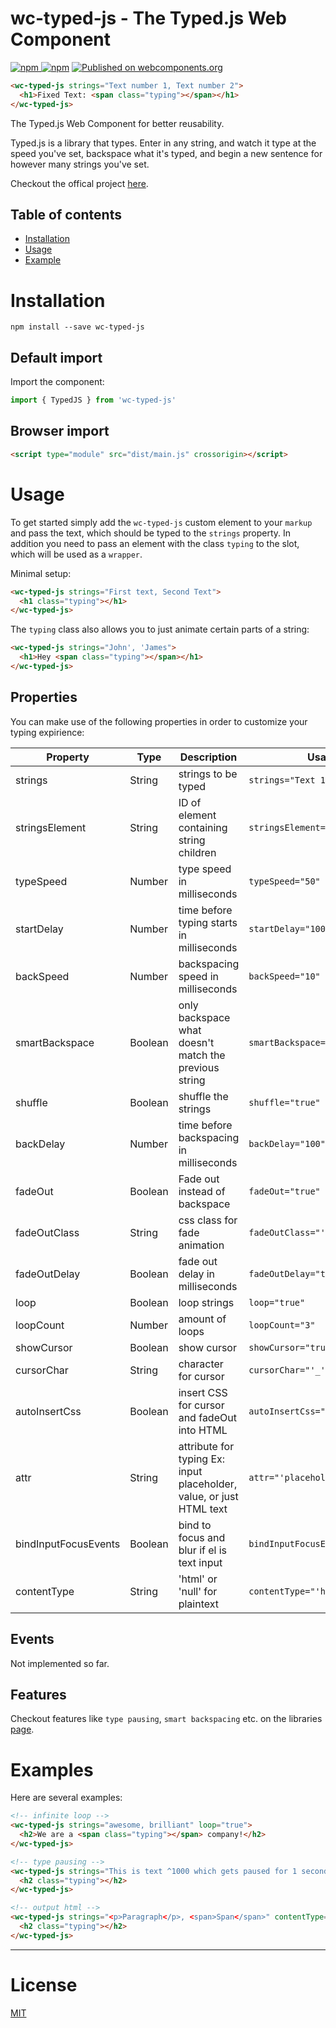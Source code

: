 # wc-typed-js - The Typed.js Web Component

[![npm](https://img.shields.io/npm/v/wc-typed-js.svg) ![npm](https://img.shields.io/npm/dm/wc-typed-js.svg)](https://www.npmjs.com/package/wc-typed-js)
[![Published on webcomponents.org](https://img.shields.io/badge/webcomponents.org-published-blue.svg)](https://www.webcomponents.org/element/owner/wc-typed-js)

<!--
```
<custom-element-demo>
  <template>
    <link rel="import" href="index.html">
  </template>
</custom-element-demo>
```
-->
```html
<wc-typed-js strings="Text number 1, Text number 2">
  <h1>Fixed Text: <span class="typing"></span></h1>  
</wc-typed-js>
```

The Typed.js Web Component for better reusability.

Typed.js is a library that types. Enter in any string, and watch it type at the speed you've set, backspace what it's typed, and begin a new sentence for however many strings you've set.

Checkout the offical project [here](https://github.com/mattboldt/typed.js/).

## Table of contents

- [Installation](#installation)
- [Usage](#usage)
- [Example](#example)

# Installation

```
npm install --save wc-typed-js
```

## Default import

Import the component:

```javascript
import { TypedJS } from 'wc-typed-js'
```

## Browser import

```html
<script type="module" src="dist/main.js" crossorigin></script>
```

# Usage
To get started simply add the `wc-typed-js` custom element to your `markup` and pass the text, which should be typed to the `strings` property. In addition you need to pass an element with the class `typing` to the slot, which will be used as a `wrapper`.

Minimal setup:

```html
<wc-typed-js strings="First text, Second Text">
  <h1 class="typing"></h1>
</wc-typed-js>
```

The `typing` class also allows you to just animate certain parts of a string:
```html
<wc-typed-js strings="John', 'James">
  <h1>Hey <span class="typing"></span></h1>
</wc-typed-js>
```

## Properties
You can make use of the following properties in order to customize your typing expirience:

| Property             | Type    | Description                                                          | Usage                                                           |
|----------------------|---------|----------------------------------------------------------------------|-----------------------------------------------------------------|
| strings              | String   | strings to be typed                                                  | `strings="Text 1, Text 2"` |
| stringsElement       | String  | ID of element containing string children                             | `stringsElement="'myId'"`                                                                |
| typeSpeed            | Number  | type speed in milliseconds                                           | `typeSpeed="50"`                                                                |
| startDelay           | Number  | time before typing starts in milliseconds                            | `startDelay="1000"`                                                                |
| backSpeed            | Number  | backspacing speed in milliseconds                                    | `backSpeed="10"`                                                                |
| smartBackspace       | Boolean | only backspace what doesn't match the previous string                | `smartBackspace="true"`                                                                |
| shuffle              | Boolean | shuffle the strings                                                  | `shuffle="true"`                                                                |
| backDelay            | Number  | time before backspacing in milliseconds                              | `backDelay="100"`                                                                |
| fadeOut              | Boolean | Fade out instead of backspace                                        | `fadeOut="true"`                                                                |
| fadeOutClass         | String  | css class for fade animation                                         | `fadeOutClass="'fadeOutClass'"`                                                                |
| fadeOutDelay         | Boolean | fade out delay in milliseconds                                       | `fadeOutDelay="true"`                                                                |
| loop                 | Boolean | loop strings                                                         | `loop="true"`                                                                |
| loopCount            | Number  | amount of loops                                                      | `loopCount="3"`                                                                |
| showCursor           | Boolean | show cursor                                                          | `showCursor="true"`                                                                |
| cursorChar           | String  | character for cursor                                                 | `cursorChar="'_'"`                                                                |
| autoInsertCss        | Boolean | insert CSS for cursor and fadeOut into HTML                          | `autoInsertCss="true"`                                                                |
| attr                 | String  | attribute for typing Ex: input placeholder, value, or just HTML text | `attr="'placeholder'"`                                                                |
| bindInputFocusEvents | Boolean | bind to focus and blur if el is text input                           | `bindInputFocusEvents="true"`                                                                |
| contentType          | String  | 'html' or 'null' for plaintext                                       | `contentType="'html'"`                                                                |

## Events
Not implemented so far.

## Features
Checkout features like `type pausing`, `smart backspacing` etc. on the libraries [page](https://github.com/mattboldt/typed.js/).

# Examples
Here are several examples:

```html
<!-- infinite loop -->
<wc-typed-js strings="awesome, brilliant" loop="true">
  <h2>We are a <span class="typing"></span> company!</h2>
</wc-typed-js>

<!-- type pausing -->
<wc-typed-js strings="This is text ^1000 which gets paused for 1 second, wow, interesting">
  <h2 class="typing"></h2>
</wc-typed-js>

<!-- output html -->
<wc-typed-js strings="<p>Paragraph</p>, <span>Span</span>" contentType="'html'">
  <h2 class="typing"></h2>
</wc-typed-js>
```

---

# License

[MIT](http://opensource.org/licenses/MIT)
